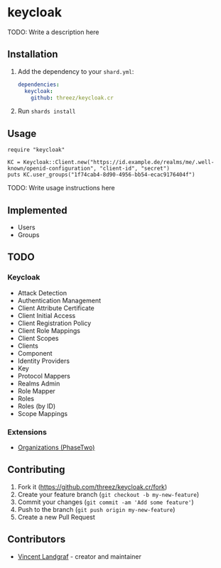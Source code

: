 # keycloak

TODO: Write a description here

## Installation

1. Add the dependency to your `shard.yml`:

   ```yaml
   dependencies:
     keycloak:
       github: threez/keycloak.cr
   ```

2. Run `shards install`

## Usage

```crystal
require "keycloak"

KC = Keycloak::Client.new("https://id.example.de/realms/me/.well-known/openid-configuration", "client-id", "secret")
puts KC.user_groups("1f74cab4-8d90-4956-bb54-ecac9176404f")
```

TODO: Write usage instructions here

## Implemented

*  Users
*  Groups

## TODO

### Keycloak

*  Attack Detection
*  Authentication Management
*  Client Attribute Certificate
*  Client Initial Access
*  Client Registration Policy
*  Client Role Mappings
*  Client Scopes
*  Clients
*  Component
*  Identity Providers
*  Key
*  Protocol Mappers
*  Realms Admin
*  Role Mapper
*  Roles
*  Roles (by ID)
*  Scope Mappings

### Extensions

* [Organizations (PhaseTwo)](https://phasetwo.io/api/phase-two-admin-rest-api/)

## Contributing

1. Fork it (<https://github.com/threez/keycloak.cr/fork>)
2. Create your feature branch (`git checkout -b my-new-feature`)
3. Commit your changes (`git commit -am 'Add some feature'`)
4. Push to the branch (`git push origin my-new-feature`)
5. Create a new Pull Request

## Contributors

- [Vincent Landgraf](https://github.com/threez) - creator and maintainer
